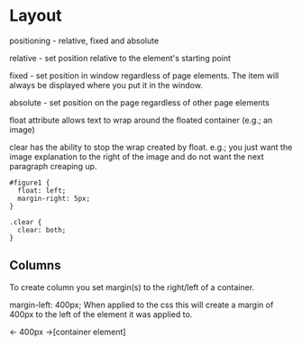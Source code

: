 # Layout

positioning - relative, fixed and absolute

relative - set position relative to the element's starting point

fixed - set position in window regardless of page elements. The item will always be displayed where you put it in the window.

absolute - set position on the page regardless of other page elements

float attribute allows text to wrap around the floated container (e.g.; an image)

clear has the ability to stop the wrap created by float. e.g.; you just want the image explanation to the right of the image and do not want the next paragraph creaping up.

```
#figure1 {
  float: left;
  margin-right: 5px;
}

.clear {
  clear: both;
}
```

## Columns

To create column you set margin(s) to the right/left of a container.

margin-left: 400px; When applied to the css this will create a margin of 400px to the left of the element it was applied to.

 <- 400px ->[container element]
